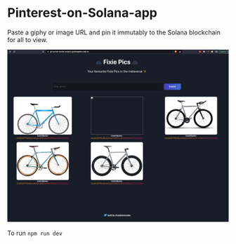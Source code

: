 # Pinterest-on-Solana-app
Paste a giphy or image URL and pin it immutably to the Solana blockchain for all to view.

![My App](/assets/app.png "The finished App deployed to Solana Devnet")

To run
```npm run dev```
